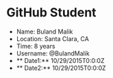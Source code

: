 # GitHub Student

* Name: Buland Malik
* Location: Santa Clara, CA
* Time: 8 years
* Username: @BulandMalik
* ** Date1:** 10/29/2015T0:0:0Z
* ** Date2:** 10/29/2015T0:0:0Z
